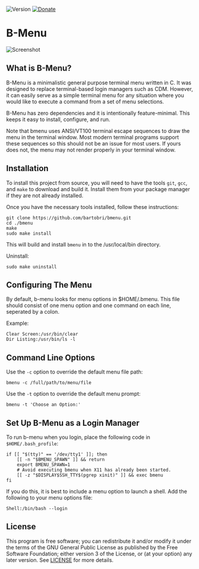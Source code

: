 ![Version](https://img.shields.io/badge/Version-0.2.0-green.svg)
[![Donate](https://img.shields.io/badge/Tips-PayPal_and_Bitcoin-green.svg)](https://github.com/bartobri/tips)

B-Menu
======

![Screenshot](http://www.brianbarto.info/extern/images/bmenu/bmenu.png)

What is B-Menu?
---------------

B-Menu is a minimalistic general purpose terminal menu written in C. It was designed to replace
terminal-based login managers such as CDM. However, it can easily serve as a simple terminal menu for
any situation where you would like to execute a command from a set of menu selections.

B-Menu has zero dependencies and it is intentionally feature-minimal. This keeps it easy to install, 
configure, and run. 

Note that bmenu uses ANSI/VT100 terminal escape sequences to draw the menu
in the terminal window. Most modern terminal programs support these sequences
so this should not be an issue for most users. If yours does not, the menu
may not render properly in your terminal window.

Installation
------------
To install this project from source, you will need to have the tools `git`,
`gcc`, and `make` to download and build it. Install them from your package
manager if they are not already installed.

Once you have the necessary tools installed, follow these instructions:

```
git clone https://github.com/bartobri/bmenu.git
cd ./bmenu
make
sudo make install
```

This will build and install `bmenu` in to the /usr/local/bin directory.

Uninstall:

```
sudo make uninstall
```

Configuring The Menu
--------------------

By default, b-menu looks for menu options in $HOME/.bmenu. This file
should consist of one menu option and one command on each line, seperated by a colon.

Example:

```
Clear Screen:/usr/bin/clear
Dir Listing:/usr/bin/ls -l
```

Command Line Options
--------------------

Use the `-c` option to override the default menu file path:
```
bmenu -c /full/path/to/menu/file
```

Use the `-t` option to override the default menu prompt:
```
bmenu -t 'Choose an Option:'
```

Set Up B-Menu as a Login Manager
--------------------------------

To run b-menu when you login, place the following code in `$HOME/.bash_profile`:

```
if [[ "$(tty)" == '/dev/tty1' ]]; then
    [[ -n "$BMENU_SPAWN" ]] && return
    export BMENU_SPAWN=1
    # Avoid executing bmenu when X11 has already been started.
    [[ -z "$DISPLAY$SSH_TTY$(pgrep xinit)" ]] && exec bmenu
fi
```

If you do this, it is best to include a menu option to launch a shell. Add the following to your menu
options file:

```
Shell:/bin/bash --login
```

License
-------

This program is free software; you can redistribute it and/or modify it under the terms of the GNU 
General Public License as published by the Free Software Foundation; either version 3 of the License,
or (at your option) any later version.  See [LICENSE](LICENSE) for more details.
